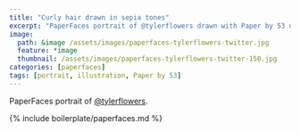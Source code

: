 ```yaml
---
title: "Curly hair drawn in sepia tones"
excerpt: "PaperFaces portrait of @tylerflowers drawn with Paper by 53 on an iPad."
image: 
  path: &image /assets/images/paperfaces-tylerflowers-twitter.jpg 
  feature: *image
  thumbnail: /assets/images/paperfaces-tylerflowers-twitter-150.jpg
categories: [paperfaces]
tags: [portrait, illustration, Paper by 53]
---
```


PaperFaces portrait of [@tylerflowers](https://twitter.com/tylerflowers).

{% include boilerplate/paperfaces.md %}
